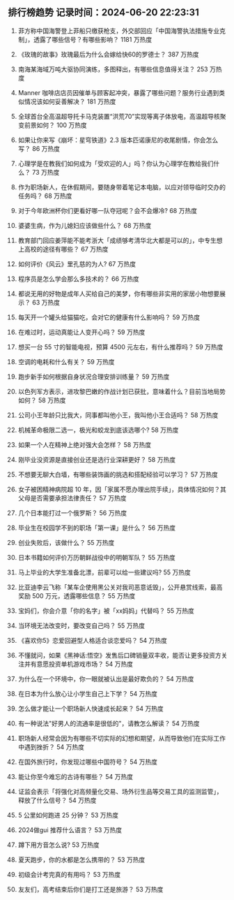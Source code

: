 
## 排行榜趋势 记录时间：2024-06-20 22:23:31
  
  1. 菲方称中国海警登上菲船只缴获枪支，外交部回应「中国海警执法措施专业克制」，透露了哪些信号？有哪些影响？ 1181 万热度
    
  2. 《玫瑰的故事》玫瑰最后为什么会嫁给快60的罗德士？ 387 万热度
    
  3. 南海某海域万吨大驱协同演练，多图释出，有哪些信息值得关注？ 253 万热度
    
  4. Manner 咖啡店店员因催单与顾客起冲突，暴露了哪些问题？服务行业遇到类似情况该如何妥善解决？ 181 万热度
    
  5. 全球首台全高温超导托卡马克装置“洪荒70”实现等离子体放电，高温超导核聚变前景如何？ 100 万热度
    
  6. 如果让你来写《崩坏：星穹铁道》2.3 版本匹诺康尼的收尾剧情，你会怎么写？ 86 万热度
    
  7. 心理学是在教我们如何成为「受欢迎的人」吗？你认为心理学在教给我们什么？ 73 万热度
    
  8. 作为职场新人，在休假期间，要随身带着笔记本电脑，以应对领导临时交办的任务吗？ 68 万热度
    
  9. 对于今年欧洲杯你们更看好哪一队夺冠呢？会不会爆冷? 68 万热度
    
  10. 婆婆生病，作为儿媳妇应该做些什么？ 68 万热度
    
  11. 教育部门回应姜萍能不能考浙大「成绩够考清华北大都是可以的」，中专生想上高校的途径有哪些？ 67 万热度
    
  12. 如何评价《风云》里孔慈的为人? 67 万热度
    
  13. 程序员是怎么学会那么多技术的？ 66 万热度
    
  14. 都说无用的好物是成年人买给自己的美梦，你有哪些非实用的家居小物想要展示？ 63 万热度
    
  15. 每天开一个罐头给猫猫吃，会对它的健康有什么影响吗？ 59 万热度
    
  16. 在难过时，运动真能让人变开心吗？ 59 万热度
    
  17. 想买一台 55 寸的智能电视，预算 4500 元左右，有什么推荐吗？ 59 万热度
    
  18. 空调的电耗和什么有关？ 59 万热度
    
  19. 跑步新手如何根据自身状况合理安排训练量？ 59 万热度
    
  20. 以色列军方表示，进攻黎巴嫩的作战计划已获批，意味着什么？目前当地局势如何？ 58 万热度
    
  21. 公司小王年龄只比我大，同事都叫他小王，我叫他小王合适吗？ 58 万热度
    
  22. 机械革命极限二选一，极光和蛟龙到底该选哪个? 58 万热度
    
  23. 如果一个人在精神上绝对强大会怎样？ 58 万热度
    
  24. 刚毕业没资源是直接创业还是选行业深耕更好？ 58 万热度
    
  25. 不想要无聊大白墙，有哪些装饰画的挑选和搭配经验可以学习？ 57 万热度
    
  26. 女子被困精神病院超 10 年，因「家属不愿办理出院手续」，具体情况如何？其父母是否需要承担法律责任？ 57 万热度
    
  27. 几个日本能打过一个俄罗斯？ 56 万热度
    
  28. 毕业生在校园学不到的职场「第一课」是什么？ 56 万热度
    
  29. 创业失败后，该做什么？ 55 万热度
    
  30. 日本书籍如何评价万历朝鲜战役中的明朝军队？ 55 万热度
    
  31. 马上毕业的大学生准备北漂，前辈可以给一些建议吗? 55 万热度
    
  32. 比亚迪李云飞称「某车企使用黑公关对我司恶意诋毁」，公开悬赏线索，最高奖励 500 万元，透露哪些信息？ 55 万热度
    
  33. 宝妈们，你会介意「你的名字」被「xx妈妈」代替吗？ 55 万热度
    
  34. 当环境无法改变时，要改变自己吗？ 55 万热度
    
  35. 《喜欢你5》恋爱回避型人格适合谈恋爱吗？ 54 万热度
    
  36. 不懂就问，如果《黑神话:悟空》发售后口碑销量双丰收，能否让更多投资方关注并有意愿投资单机游戏市场？ 54 万热度
    
  37. 为什么在一个环境中，你一眼就被认出是最好欺负的？ 54 万热度
    
  38. 在日本为什么放心让小学生自己上下学？ 54 万热度
    
  39. 怎么做才能让一个职场新人快速成长起来？ 54 万热度
    
  40. 有一种说法"好男人的流通率是很低的"，请教怎么解读？ 54 万热度
    
  41. 职场新人经常会因为有哪些不切实际的幻想和期望，从而导致他们在实际工作中遇到挫折？ 54 万热度
    
  42. 在国外旅行时，你发现过哪些中国符号？ 54 万热度
    
  43. 能让你至今难忘的古诗有哪些？ 54 万热度
    
  44. 证监会表示「将强化对高频量化交易、场外衍生品等交易工具的监测监管」，释放了什么信号？ 54 万热度
    
  45. 5 公里如何跑进 25 分钟？ 53 万热度
    
  46. 2024做gui 推荐什么语言？ 53 万热度
    
  47. 蹲下用方音怎么说? 53 万热度
    
  48. 夏天跑步，你的水都是怎么携带的？ 53 万热度
    
  49. 初级会计考完真的有用吗？ 53 万热度
    
  50. 友友们，高考结束后你们是打工还是旅游？ 53 万热度
    